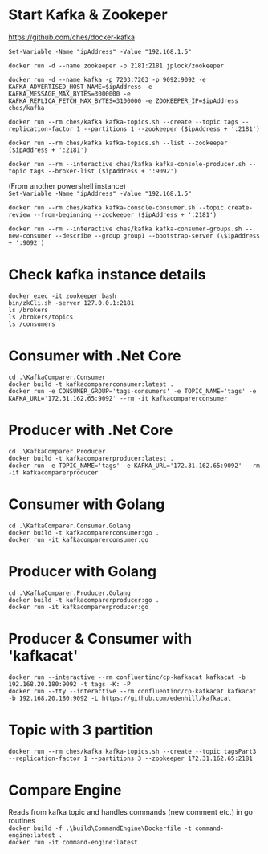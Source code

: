 # Start Kafka & Zookeper

https://github.com/ches/docker-kafka

`Set-Variable -Name "ipAddress" -Value "192.168.1.5"`

`docker run -d --name zookeeper -p 2181:2181 jplock/zookeeper`

`docker run -d --name kafka -p 7203:7203 -p 9092:9092 -e KAFKA_ADVERTISED_HOST_NAME=$ipAddress -e KAFKA_MESSAGE_MAX_BYTES=3000000 -e KAFKA_REPLICA_FETCH_MAX_BYTES=3100000 -e ZOOKEEPER_IP=$ipAddress ches/kafka`

`docker run --rm ches/kafka kafka-topics.sh --create --topic tags --replication-factor 1 --partitions 1 --zookeeper ($ipAddress + ':2181')`

`docker run --rm ches/kafka kafka-topics.sh --list --zookeeper ($ipAddress + ':2181')`

`docker run --rm --interactive ches/kafka kafka-console-producer.sh --topic tags --broker-list ($ipAddress + ':9092')`

(From another powershell instance)  
`Set-Variable -Name "ipAddress" -Value "192.168.1.5"`

`docker run --rm ches/kafka kafka-console-consumer.sh --topic create-review --from-beginning --zookeeper ($ipAddress + ':2181')`

`docker run --rm --interactive ches/kafka kafka-consumer-groups.sh --new-consumer --describe --group group1 --bootstrap-server (\$ipAddress + ':9092')`

# Check kafka instance details

`docker exec -it zookeeper bash`  
`bin/zkCli.sh -server 127.0.0.1:2181`  
`ls /brokers`  
`ls /brokers/topics`  
`ls /consumers`

# Consumer with .Net Core

`cd .\KafkaComparer.Consumer`  
`docker build -t kafkacomparerconsumer:latest .`  
`docker run -e CONSUMER_GROUP='tags-consumers' -e TOPIC_NAME='tags' -e KAFKA_URL='172.31.162.65:9092' --rm -it kafkacomparerconsumer`

# Producer with .Net Core

`cd .\KafkaComparer.Producer`  
`docker build -t kafkacomparerproducer:latest .`  
`docker run -e TOPIC_NAME='tags' -e KAFKA_URL='172.31.162.65:9092' --rm -it kafkacomparerproducer`

# Consumer with Golang

`cd .\KafkaComparer.Consumer.Golang`  
`docker build -t kafkacomparerconsumer:go .`  
`docker run -it kafkacomparerconsumer:go`

# Producer with Golang

`cd .\KafkaComparer.Producer.Golang`  
`docker build -t kafkacomparerproducer:go .`  
`docker run -it kafkacomparerproducer:go`

# Producer & Consumer with 'kafkacat'

`docker run --interactive --rm confluentinc/cp-kafkacat kafkacat -b 192.168.20.180:9092 -t tags -K: -P`  
`docker run --tty --interactive --rm confluentinc/cp-kafkacat kafkacat -b 192.168.20.180:9092 -L https://github.com/edenhill/kafkacat`

# Topic with 3 partition

`docker run --rm ches/kafka kafka-topics.sh --create --topic tagsPart3 --replication-factor 1 --partitions 3 --zookeeper 172.31.162.65:2181`

# Compare Engine

Reads from kafka topic and handles commands (new comment etc.) in go routines  
`docker build -f .\build\CommandEngine\Dockerfile -t command-engine:latest .`  
`docker run -it command-engine:latest`
